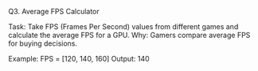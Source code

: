 Q3. Average FPS Calculator

Task: Take FPS (Frames Per Second) values from different games and calculate the average FPS for a GPU.
Why: Gamers compare average FPS for buying decisions.

Example:
FPS = [120, 140, 160]
Output: 140